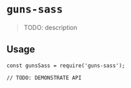 # `guns-sass`

> TODO: description

## Usage

```
const gunsSass = require('guns-sass');

// TODO: DEMONSTRATE API
```
